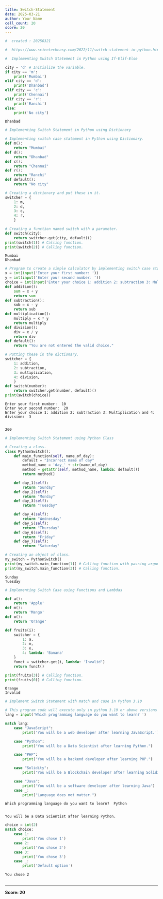 ```yaml
---
title: Switch-Statement
date: 2025-03-21
author: Your Name
cell_count: 20
score: 20
---
```


```python
#  created : 20250321
```


```python
#  https://www.scientecheasy.com/2022/11/switch-statement-in-python.html/
```


```python
#  Implementing Switch Statement in Python using If-Elif-Else
```


```python
city = 'd' # Initialize the variable.
if city == 'm':
    print('Mumbai')
elif city == 'd':
    print('Dhanbad')
elif city == 'c':
    print('Chennai')
elif city == 'r':
    print('Ranchi')
else:
    print('No city')
```

    Dhanbad



```python
# Implementing Switch Statement in Python using Dictionary
```


```python
# Implementing switch case statement in Python using Dictionary.
def m():
    return "Mumbai"
def d():
    return "Dhanbad"
def c():
    return "Chennai"
def r():
    return "Ranchi"
def default():
    return "No city"
```


```python
# Creating a dictionary and put these in it.
switcher = {
    1: m,
    2: d,
    3: c,
    4: r,
    }
```


```python
# Creating a function named switch with a parameter.
def switch(city):
    return switcher.get(city, default)()
print(switch(1)) # Calling function.
print(switch(2)) # Calling function.
```

    Mumbai
    Dhanbad



```python
# Program to create a simple calculator by implementing switch case statement in Python using Dictionary.
x = int(input('Enter your first number: '))
y = int(input('Enter your second number: '))
choice = int(input('Enter your choice 1: addition 2: subtraction 3: Multiplication and 4: division: '))
def addition():
    sum = x + y
    return sum
def subtraction():
    sub = x - y
    return sub
def multiplication():
    multiply = x * y
    return multiply
def division():
    div = x / y
    return div
def default():
    return "You are not entered the valid choice."

# Putting these in the dictionary.
switcher = {
    1: addition,
    2: subtraction,
    3: multiplication,
    4: division,
    }
def switch(number):
    return switcher.get(number, default)()
print(switch(choice))
```

    Enter your first number:  10
    Enter your second number:  20
    Enter your choice 1: addition 2: subtraction 3: Multiplication and 4: division:  3


    200



```python
# Implementing Switch Statement using Python Class
```


```python
# Creating a class.
class PythonSwitch():
    def main_function(self, name_of_day):
        default = "Incorrect name of day"
        method_name = 'day_' + str(name_of_day)
        method = getattr(self, method_name, lambda: default())
        return method()

    def day_1(self):
        return "Sunday"
    def day_2(self):
        return "Monday"
    def day_3(self):
        return "Tuesday"

    def day_4(self):
        return "Wednesday"
    def day_5(self):
        return "Thursday"
    def day_6(self):
        return "Friday"
    def day_7(self):
        return "Saturday"

```


```python
# Creating an object of class.
my_switch = PythonSwitch()
print(my_switch.main_function(1)) # Calling function with passing argument value.
print(my_switch.main_function(3)) # Calling function.
```

    Sunday
    Tuesday



```python
# Implementing Switch Case using Functions and Lambdas
```


```python
def a():
    return 'Apple'
def m():
    return 'Mango'
def o():
    return 'Orange'
```


```python
def fruits(i):
    switcher = {
        1: a,
        2: m,
        3: o,
        4: lambda: 'Banana'
    }
    funct = switcher.get(i, lambda: 'Invalid')
    return funct()
```


```python
print(fruits(3)) # Calling function.
print(fruits(0)) # Calling function.
```

    Orange
    Invalid



```python
# Implement Switch Statement with match and case in Python 3.10

```


```python
# This program code will execute only in python 3.10 or above versions
lang = input('Which programming language do you want to learn? ')

match lang:
    case "JavaScript":
        print('You will be a web developer after learning JavaScript.')

    case "Python":
        print("You will be a Data Scientist after learning Python.")

    case "PHP":
        print("You will be a backend developer after learning PHP.")

    case "Solidity":
        print("You will be a Blockchain developer after learning Solidity.")

    case "Java":
        print("You will be a software developer after learning Java")
    case _:
        print("Language does not matter.")

```

    Which programming language do you want to learn?  Python


    You will be a Data Scientist after learning Python.



```python
choice = int(2)
match choice:
    case 1:
        print('You chose 1')
    case 2:
        print('You chose 2')
    case 3:
        print('You chose 3')
    case _:
        print('Default option')
```

    You chose 2



```python

```


---
**Score: 20**